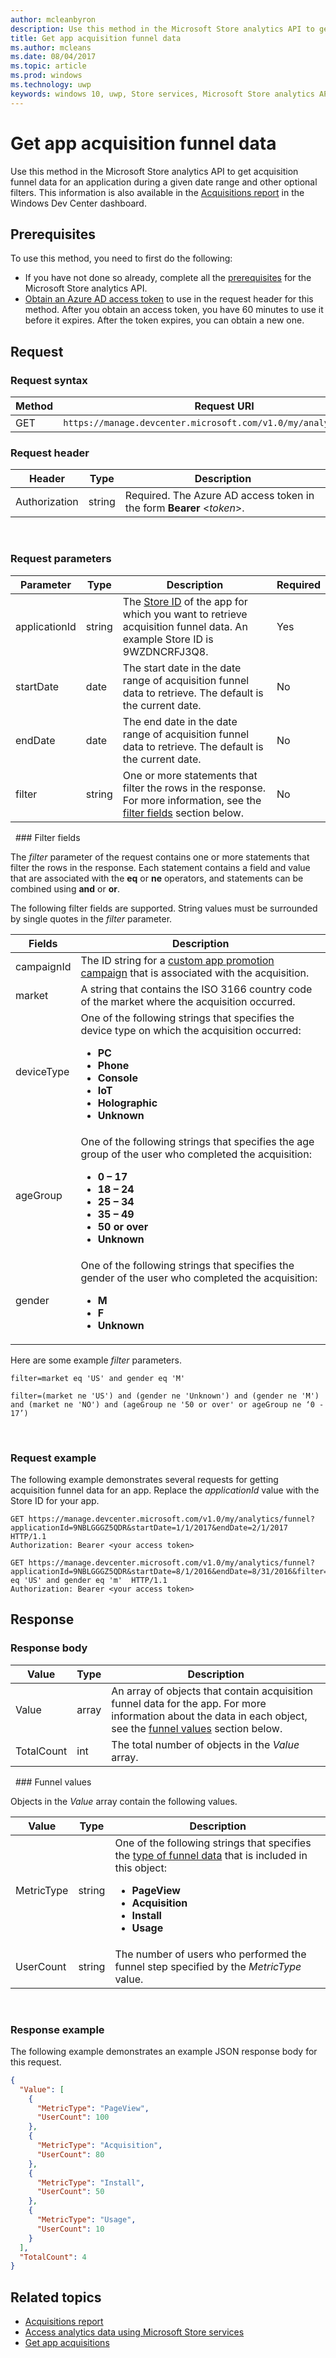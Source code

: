```yaml
---
author: mcleanbyron
description: Use this method in the Microsoft Store analytics API to get acquisition funnel data for an application during a given date range and other optional filters.
title: Get app acquisition funnel data
ms.author: mcleans
ms.date: 08/04/2017
ms.topic: article
ms.prod: windows
ms.technology: uwp
keywords: windows 10, uwp, Store services, Microsoft Store analytics API, acquisition, funnel
---
```


# Get app acquisition funnel data

Use this method in the Microsoft Store analytics API to get acquisition funnel data for an application during a given date range and other optional filters. This information is also available in the [Acquisitions report](../publish/acquisitions-report.md#acquisition-funnel) in the Windows Dev Center dashboard.

## Prerequisites


To use this method, you need to first do the following:

* If you have not done so already, complete all the [prerequisites](access-analytics-data-using-windows-store-services.md#prerequisites) for the Microsoft Store analytics API.
* [Obtain an Azure AD access token](access-analytics-data-using-windows-store-services.md#obtain-an-azure-ad-access-token) to use in the request header for this method. After you obtain an access token, you have 60 minutes to use it before it expires. After the token expires, you can obtain a new one.

## Request


### Request syntax

| Method | Request URI       |
|--------|----------------------|
| GET    | ```https://manage.devcenter.microsoft.com/v1.0/my/analytics/funnel``` |

<span/>

### Request header

| Header        | Type   | Description                                                                 |
|---------------|--------|-----------------------------------------------------------------------------|
| Authorization | string | Required. The Azure AD access token in the form **Bearer** &lt;*token*&gt;. |

<span/> 

### Request parameters

| Parameter        | Type   |  Description      |  Required  
|---------------|--------|---------------|------|
| applicationId | string | The [Store ID](in-app-purchases-and-trials.md#store-ids) of the app for which you want to retrieve acquisition funnel data. An example Store ID is 9WZDNCRFJ3Q8. |  Yes  |
| startDate | date | The start date in the date range of acquisition funnel data to retrieve. The default is the current date. |  No  |
| endDate | date | The end date in the date range of acquisition funnel data to retrieve. The default is the current date. |  No  |
| filter | string  | One or more statements that filter the rows in the response. For more information, see the [filter fields](#filter-fields) section below. | No   |

<span/>
 
### Filter fields

The *filter* parameter of the request contains one or more statements that filter the rows in the response. Each statement contains a field and value that are associated with the **eq** or **ne** operators, and statements can be combined using **and** or **or**.

The following filter fields are supported. String values must be surrounded by single quotes in the *filter* parameter.

| Fields        |  Description        |
|---------------|-----------------|
| campaignId | The ID string for a [custom app promotion campaign](../publish/create-a-custom-app-promotion-campaign.md) that is associated with the acquisition. |
| market | A string that contains the ISO 3166 country code of the market where the acquisition occurred. |
| deviceType | One of the following strings that specifies the device type on which the acquisition occurred:<ul><li><strong>PC</strong></li><li><strong>Phone</strong></li><li><strong>Console</strong></li><li><strong>IoT</strong></li><li><strong>Holographic</strong></li><li><strong>Unknown</strong></li></ul> |
| ageGroup | One of the following strings that specifies the age group of the user who completed the acquisition:<ul><li><strong>0 – 17</strong></li><li><strong>18 – 24</strong></li><li><strong>25 – 34</strong></li><li><strong>35 – 49</strong></li><li><strong>50 or over</strong></li><li><strong>Unknown</strong></li></ul> |
| gender | One of the following strings that specifies the gender of the user who completed the acquisition:<ul><li><strong>M</strong></li><li><strong>F</strong></li><li><strong>Unknown</strong></li></ul> |


Here are some example *filter* parameters.

```filter=market eq 'US' and gender eq 'M'```

```filter=(market ne 'US') and (gender ne 'Unknown') and (gender ne 'M') and (market ne 'NO') and (ageGroup ne '50 or over' or ageGroup ne ‘0 - 17’)```

<span/> 

### Request example

The following example demonstrates several requests for getting acquisition funnel data for an app. Replace the *applicationId* value with the Store ID for your app.

```syntax
GET https://manage.devcenter.microsoft.com/v1.0/my/analytics/funnel?applicationId=9NBLGGGZ5QDR&startDate=1/1/2017&endDate=2/1/2017  HTTP/1.1
Authorization: Bearer <your access token>

GET https://manage.devcenter.microsoft.com/v1.0/my/analytics/funnel?applicationId=9NBLGGGZ5QDR&startDate=8/1/2016&endDate=8/31/2016&filter=market eq 'US' and gender eq 'm'  HTTP/1.1
Authorization: Bearer <your access token>
```

## Response


### Response body

| Value      | Type   | Description                  |
|------------|--------|-------------------------------------------------------|
| Value      | array  | An array of objects that contain acquisition funnel data for the app. For more information about the data in each object, see the [funnel values](#funnel-values) section below.                                                                                                                      |
| TotalCount | int    | The total number of objects in the *Value* array.                         |
<span/>
 
### Funnel values

Objects in the *Value* array contain the following values.

| Value               | Type   | Description                           |
|---------------------|--------|-------------------------------------------|
| MetricType                | string | One of the following strings that specifies the [type of funnel data](../publish/acquisitions-report.md#acquisition-funnel) that is included in this object:<ul><li><strong>PageView</strong></li><li><strong>Acquisition</strong></li><li><strong>Install</strong></li><li><strong>Usage</strong></li></ul> |
| UserCount       | string | The number of users who performed the funnel step specified by the *MetricType* value.             |

<span/> 

### Response example

The following example demonstrates an example JSON response body for this request.

```json
{
  "Value": [
    {
      "MetricType": "PageView",
      "UserCount": 100
    },
    {
      "MetricType": "Acquisition",
      "UserCount": 80
    },
    {
      "MetricType": "Install",
      "UserCount": 50
    },
    {
      "MetricType": "Usage",
      "UserCount": 10
    }
  ],
  "TotalCount": 4
}
```

## Related topics

* [Acquisitions report](../publish/acquisitions-report.md)
* [Access analytics data using Microsoft Store services](access-analytics-data-using-windows-store-services.md)
* [Get app acquisitions](get-app-acquisitions.md)
